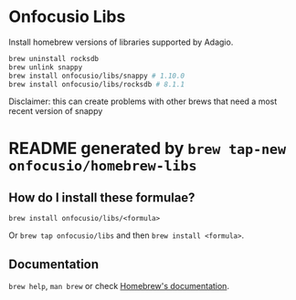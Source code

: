 # Onfocusio Libs

Install homebrew versions of libraries supported by Adagio.

```bash
brew uninstall rocksdb
brew unlink snappy
brew install onfocusio/libs/snappy # 1.10.0
brew install onfocusio/libs/rocksdb # 8.1.1
```

Disclaimer: this can create problems with other brews that need a most recent version of snappy

# README generated by `brew tap-new onfocusio/homebrew-libs`

## How do I install these formulae?

`brew install onfocusio/libs/<formula>`

Or `brew tap onfocusio/libs` and then `brew install <formula>`.

## Documentation

`brew help`, `man brew` or check [Homebrew's documentation](https://docs.brew.sh).
